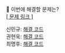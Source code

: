 👻 이번에 해결할 문제는? <br>
[[ 문제 링크 ]](https://school.programmers.co.kr/learn/courses/30/lessons/12945)

신민규: [해결 코드]() <br>
권현욱: [해결 코드]() <br>
최명후: [해결 코드]()
